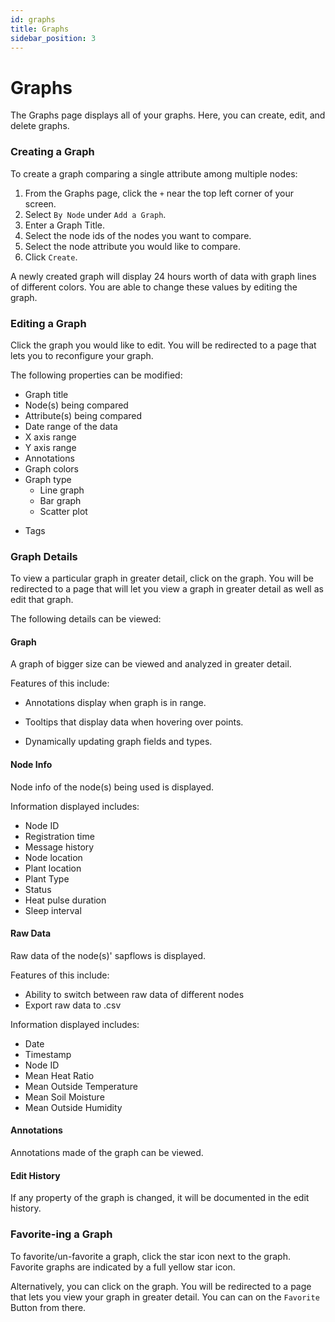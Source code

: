```yaml
---
id: graphs
title: Graphs
sidebar_position: 3
---
```


# Graphs

The Graphs page displays all of your graphs. Here, you can create, edit, and delete graphs.

### Creating a Graph

To create a graph comparing a single attribute among multiple nodes:

1. From the Graphs page, click the `+` near the top left corner of your screen.
2. Select `By Node` under `Add a Graph`.
3. Enter a Graph Title.
4. Select the node ids of the nodes you want to compare.
5. Select the node attribute you would like to compare.
6. Click `Create`.

A newly created graph will display 24 hours worth of data with graph lines of different colors. You are able to change these values by editing the graph.

### Editing a Graph

Click the graph you would like to edit. You will be redirected to a page that lets you to reconfigure your graph. 

The following properties can be modified:
* Graph title
* Node(s) being compared
* Attribute(s) being compared
* Date range of the data
* X axis range
* Y axis range
* Annotations
* Graph colors
* Graph type
  * Line graph
  * Bar graph
  * Scatter plot

- Tags

### Graph Details

To view a particular graph in greater detail, click on the graph. You will be redirected to a page that will let you view a graph in greater detail as well as edit that graph.

The following details can be viewed:

#### Graph

A graph of bigger size can be viewed and analyzed in greater detail.

Features of this include:

- Annotations display when graph is in range.

- Tooltips that display data when hovering over points.
- Dynamically updating graph fields and types.

#### Node Info

Node info of the node(s) being used is displayed.

Information displayed includes:

- Node ID
- Registration time
- Message history
- Node location
- Plant location
- Plant Type
- Status
- Heat pulse duration
- Sleep interval

#### Raw Data

Raw data of the node(s)' sapflows is displayed.

Features of this include:

- Ability to switch between raw data of different nodes
- Export raw data to .csv

Information displayed includes:

- Date
- Timestamp
- Node ID
- Mean Heat Ratio
- Mean Outside Temperature
- Mean Soil Moisture
- Mean Outside Humidity

#### Annotations

Annotations made of the graph can be viewed.

#### Edit History

If any property of the graph is changed, it will be documented in the edit history.

### Favorite-ing a Graph

To favorite/un-favorite a graph, click the star icon next to the graph. Favorite graphs are indicated by a full yellow star icon. 

Alternatively, you can click on the graph. You will be redirected to a page that lets you view your graph in greater detail. You can can on the `Favorite` Button from there.